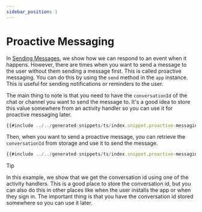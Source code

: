 ```yaml
---
sidebar_position: 1
---
```


# Proactive Messaging

In [Sending Messages](./), we show how we can respond to an event when it happens. However, there are times when you want to send a message to the user without them sending a message first. This is called proactive messaging. You can do this by using the `send` method in the `app` instance. This is useful for sending notifications or reminders to the user.

The main thing to note is that you need to have the `conversationId` of the chat or channel you want to send the message to. It's a good idea to store this value somewhere from an activity handler so you can use it for proactive messaging later.

<!-- langtabs-start -->
```typescript
{{#include ../../generated-snippets/ts/index.snippet.proactive-messaging-prepare.ts}}
```
<!-- langtabs-end -->

Then, when you want to send a proactive message, you can retrieve the `conversationId` from storage and use it to send the message.

<!-- langtabs-start -->
```typescript
{{#include ../../generated-snippets/ts/index.snippet.proactive-messaging-send.ts}}
```
<!-- langtabs-end -->

> [!TIP]
> In this example, we show that we get the conversation id using one of the activity handlers. This is a good place to store the conversation id, but you can also do this in other places like when the user installs the app or when they sign in. The important thing is that you have the conversation id stored somewhere so you can use it later.
